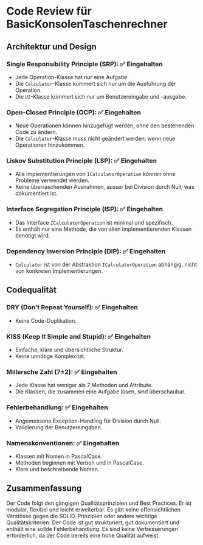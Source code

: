 # Code Review für BasicKonsolenTaschenrechner

## Architektur und Design

### Single Responsibility Principle (SRP): ✅ Eingehalten
- Jede Operation-Klasse hat nur eine Aufgabe.
- Die `Calculator`-Klasse kümmert sich nur um die Ausführung der Operation.
- Die `UI`-Klasse kümmert sich nur um Benutzereingabe und -ausgabe.

### Open-Closed Principle (OCP): ✅ Eingehalten
- Neue Operationen können hinzugefügt werden, ohne den bestehenden Code zu ändern.
- Die `Calculator`-Klasse muss nicht geändert werden, wenn neue Operationen hinzukommen.

### Liskov Substitution Principle (LSP): ✅ Eingehalten
- Alle Implementierungen von `ICalculatorOperation` können ohne Probleme verwendet werden.
- Keine überraschenden Ausnahmen, ausser bei Division durch Null, was dokumentiert ist.

### Interface Segregation Principle (ISP): ✅ Eingehalten
- Das Interface `ICalculatorOperation` ist minimal und spezifisch.
- Es enthält nur eine Methode, die von allen implementierenden Klassen benötigt wird.

### Dependency Inversion Principle (DIP): ✅ Eingehalten
- `Calculator` ist von der Abstraktion `ICalculatorOperation` abhängig, nicht von konkreten Implementierungen.

## Codequalität

### DRY (Don't Repeat Yourself): ✅ Eingehalten
- Keine Code-Duplikation.

### KISS (Keep It Simple and Stupid): ✅ Eingehalten
- Einfache, klare und übersichtliche Struktur.
- Keine unnötige Komplexität.

### Millersche Zahl (7±2): ✅ Eingehalten
- Jede Klasse hat weniger als 7 Methoden und Attribute.
- Die Klassen, die zusammen eine Aufgabe lösen, sind überschaubar.

### Fehlerbehandlung: ✅ Eingehalten
- Angemessene Exception-Handling für Division durch Null.
- Validierung der Benutzereingaben.

### Namenskonventionen: ✅ Eingehalten
- Klassen mit Nomen in PascalCase.
- Methoden beginnen mit Verben und in PascalCase.
- Klare und beschreibende Namen.

## Zusammenfassung

Der Code folgt den gängigen Qualitätsprinzipien und Best Practices. Er ist modular, flexibel und leicht erweiterbar. Es gibt keine offensichtlichen Verstösse gegen die SOLID-Prinzipien oder andere wichtige Qualitätskriterien. Der Code ist gut strukturiert, gut dokumentiert und enthält eine solide Fehlerbehandlung. Es sind keine Verbesserungen erforderlich, da der Code bereits eine hohe Qualität aufweist.
